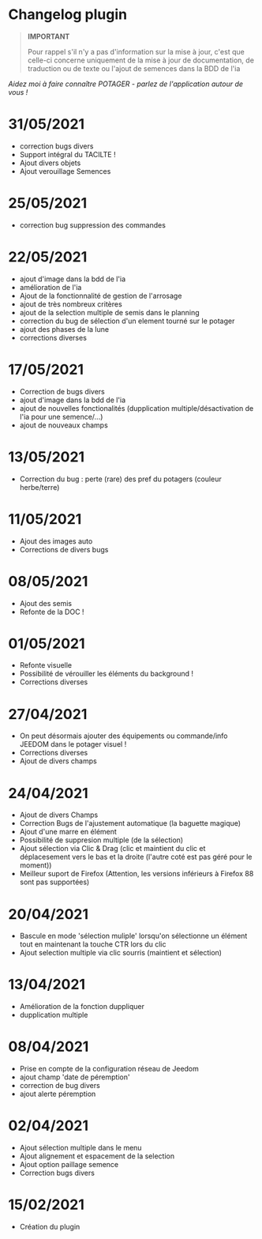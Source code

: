 # Changelog plugin 

>**IMPORTANT**
>
>Pour rappel s'il n'y a pas d'information sur la mise à jour, c'est que celle-ci concerne uniquement de la mise à jour de documentation, de traduction ou de texte ou l'ajout de semences dans la BDD de l'ia

*Aidez moi à faire connaître POTAGER - parlez de l'application autour de vous !*

# 31/05/2021

- correction bugs divers
- Support intégral du TACILTE !
- Ajout divers objets
- Ajout verouillage Semences

# 25/05/2021

- correction bug suppression des commandes

# 22/05/2021

- ajout d'image dans la bdd de l'ia
- amélioration de l'ia
- Ajout de la fonctionnalité de gestion de l'arrosage
- ajout de très nombreux critères
- ajout de la selection multiple de semis dans le planning
- correction du bug de sélection d'un element tourné sur le potager
- ajout des phases de la lune
- corrections diverses

# 17/05/2021

- Correction de bugs divers
- ajout d'image dans la bdd de l'ia
- ajout de nouvelles fonctionalités (dupplication multiple/désactivation de l'ia pour une semence/...)
- ajout de nouveaux champs

# 13/05/2021

- Correction du bug : perte (rare) des pref du potagers (couleur herbe/terre)

# 11/05/2021

- Ajout des images auto
- Corrections de divers bugs

# 08/05/2021

- Ajout des semis
- Refonte de la DOC !


# 01/05/2021

- Refonte visuelle
- Possibilité de vérouiller les éléments du background !
- Corrections diverses

# 27/04/2021

- On peut désormais ajouter des équipements ou commande/info JEEDOM dans le potager visuel !
- Corrections diverses
- Ajout de divers champs


# 24/04/2021

- Ajout de divers Champs
- Correction Bugs de l'ajustement automatique (la baguette magique)
- Ajout d'une marre en élément
- Possibilité de suppresion multiple (de la sélection)
- Ajout sélection via Clic & Drag (clic et maintient du clic et déplacesement vers le bas et la droite (l'autre coté est pas géré pour le moment))
- Meilleur suport de Firefox (Attention, les versions inférieurs à Firefox 88 sont pas supportées)

# 20/04/2021

- Bascule en mode 'sélection muliple' lorsqu'on sélectionne un élément tout en maintenant la touche CTR lors du clic
- Ajout selection multiple via clic sourris (maintient et sélection)

# 13/04/2021

- Amélioration de la fonction duppliquer
- dupplication multiple

# 08/04/2021

- Prise en compte de la configuration réseau de Jeedom
- ajout champ 'date de péremption'
- correction de bug divers
- ajout alerte péremption

# 02/04/2021

- Ajout sélection multiple dans le menu
- Ajout alignement et espacement de la selection
- Ajout option paillage semence
- Correction bugs divers

# 15/02/2021

- Création du plugin
